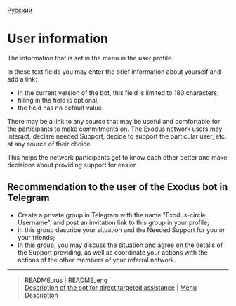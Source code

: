 [Русский](../../documents/actions/about_me.md)

# User information
The information that is set in the menu in the user profile.

In these text fields you may enter the brief information about yourself and add a link:
- in the current version of the bot, this field is limited to 180 characters;
- filling in the field is optional;
- the field has no default value.

There may be a link to any source that may be useful and comfortable for the participants to make commitments on. The Exodus network users may interact, declare needed Support, decide to support the particular user, etc. at any source of their choice.

This helps the network participants get to know each other better and make decisions about providing support for easier.

## Recommendation to the user of the Exodus bot in Telegram
- Create a private group in Telegram with the name "Exodus-circle Username", and post an invitation link to this group in your profile;
- in this group describe your situation and the Needed Support for you or your friends;
- In this group, you may discuss the situation and agree on the details of the Support providing, as well as coordinate your actions with the actions of the other members of your referral network.

---
> [README_rus](../../README.md)  |  [README_eng](../../README_eng.md)     
> [Description of the bot for direct targeted assistance](../../documents_eng/index.md) | [Menu Description](../faq/menu.md)
